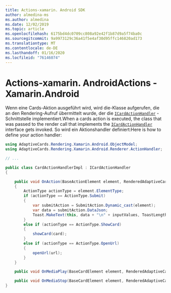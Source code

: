 ```yaml
---
title: Actions-xamarin. Android SDK
author: almedina-ms
ms.author: almedina
ms.date: 12/02/2019
ms.topic: article
ms.openlocfilehash: 6175bd4dc0709cc808a92e42f1b87d9a5f74ba0c
ms.sourcegitcommit: 9a9973129c36a41f5e4af30d95ffc146820ad173
ms.translationtype: MT
ms.contentlocale: de-DE
ms.lasthandoff: 01/16/2020
ms.locfileid: "76146074"
---
```

# <a name="actions---xamarinandroid"></a><span data-ttu-id="d4c67-102">Actions-xamarin. Android</span><span class="sxs-lookup"><span data-stu-id="d4c67-102">Actions - Xamarin.Android</span></span>

<span data-ttu-id="d4c67-103">Wenn eine Cards-Aktion ausgeführt wird, wird die-Klasse aufgerufen, die an den Rendering-Aufruf übermittelt wurde, der die [```ICardActionHandler```](adaptivecards-renderin-xamarin-android-renderer-actionhandler-icardactionhandler.md) -Schnittstelle implementiert.</span><span class="sxs-lookup"><span data-stu-id="d4c67-103">When a cards action is executed, the class that was passed to the render call that implements the [```ICardActionHandler```](adaptivecards-renderin-xamarin-android-renderer-actionhandler-icardactionhandler.md) interface gets invoked.</span></span> <span data-ttu-id="d4c67-104">So wird ein Aktionshandler definiert:</span><span class="sxs-lookup"><span data-stu-id="d4c67-104">Here is how to define your action handler:</span></span>

```csharp
using AdaptiveCards.Rendering.Xamarin.Android.ObjectModel;
using AdaptiveCards.Rendering.Xamarin.Android.Renderer.ActionHandler;

// ...

public class CardActionHandlerImpl : ICardActionHandler
{

    public void OnAction(BaseActionElement element, RenderedAdaptiveCard renderedCard)
    {
        ActionType actionType = element.ElementType;
        if (actionType == ActionType.Submit)
        {
            var submitAction = SubmitAction.Dynamic_cast(element);
            var data = submitAction.DataJson;
            Toast.MakeText(this, data + "\n" + inputValues, ToastLength.Short).Show();
        }
        else if (actionType == ActionType.ShowCard)
        {           
            showCard(card);
        }
        else if (actionType == ActionType.OpenUrl)
        {
            openUrl(url);
        }
    }

    public void OnMediaPlay(BaseCardElement element, RenderedAdaptiveCard renderedCard) { }

    public void OnMediaStop(BaseCardElement element, RenderedAdaptiveCard renderedCard) { }
}
```

